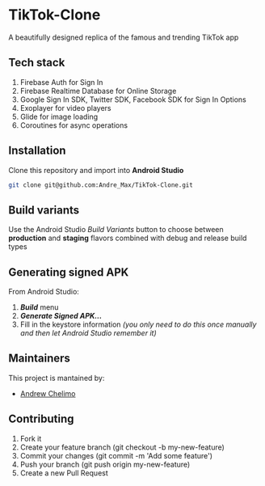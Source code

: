 # TikTok-Clone
A beautifully designed replica of the famous and trending TikTok app

## Tech stack
1. Firebase Auth for Sign In
2. Firebase Realtime Database for Online Storage
3. Google Sign In SDK, Twitter SDK, Facebook SDK for Sign In Options
4. Exoplayer for video players
5. Glide for image loading
6. Coroutines for async operations

## Installation
Clone this repository and import into **Android Studio**
```bash
git clone git@github.com:Andre_Max/TikTok-Clone.git
```

## Build variants
Use the Android Studio *Build Variants* button to choose between **production** and **staging** flavors combined with debug and release build types


## Generating signed APK
From Android Studio:
1. ***Build*** menu
2. ***Generate Signed APK...***
3. Fill in the keystore information *(you only need to do this once manually and then let Android Studio remember it)*

## Maintainers
This project is mantained by:
* [Andrew Chelimo](http://github.com/Andre-max)


## Contributing

1. Fork it
2. Create your feature branch (git checkout -b my-new-feature)
3. Commit your changes (git commit -m 'Add some feature')
4. Push your branch (git push origin my-new-feature)
5. Create a new Pull Request
